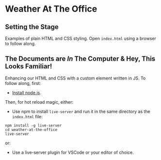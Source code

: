# Weather At The Office

## Setting the Stage
Examples of plain HTML and CSS styling. Open `index.html` using a browser to follow along.
## The Documents are _In_ The Computer & Hey, This Looks Familiar!
Enhancing our HTML and CSS with a custom element written in JS. To follow along, first:
-  [Install node.js](https://nodejs.org/en/download/).

Then, for hot reload magic, either:
-  Use npm to install `live-server` and run it in the same directory as the `index.html` file:
```
npm install -g live-server
cd weather-at-the-office
live-server
```
or:
- Use a live-server plugin for VSCode or your editor of choice. 
